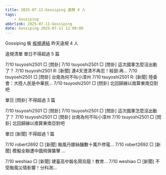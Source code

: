 ```yaml
---
title: 2025-07-11-Gossiping 違規 4 人
tags:
    - Gossiping
abbrlink: 2025-07-11-Gossiping
date: Gossiping-2025-07-11 12:00:00
---
```

Gossiping 板 [板規連結](https://www.ptt.cc/bbs/Gossiping/M.1637425085.A.07D.html)
昨天違規 4 人
<!-- more -->

違規清單
單日不得超過 5 篇

7/10 tsuyoshi2501 □ [問卦]
7/10 tsuyoshi2501 □ [問卦] 這次國軍怎麼沒出動了？
7/10 tsuyoshi2501 R: [新聞] 連4天澄清不再忍！經部:再…
7/10 tsuyoshi2501 □ [問卦] 台南為何不叫小漳州
7/10 tsuyoshi2501 R: [新聞] 陸委會：大陸人民是中華民…
7/10 tsuyoshi2501 □ [問卦] 北回歸線以南算東南亞對吧

單日 [問卦] 不得超過 3 篇

7/10 tsuyoshi2501 □ [問卦]
7/10 tsuyoshi2501 □ [問卦] 這次國軍怎麼沒出動了？
7/10 tsuyoshi2501 □ [問卦] 台南為何不叫小漳州
7/10 tsuyoshi2501 □ [問卦] 北回歸線以南算東南亞對吧

單日 [新聞] 不得超過 1 篇

7/10 robert2692 □ [新聞] 颱風丹娜絲釀數十萬戶停電…
7/10 robert2692 □ [新聞] 模擬全聯遭中國飛彈襲擊 …

7/10 weshiao □ [新聞] 建臺高中報名鬧烏龍！教育…
7/10 weshiao □ [新聞] 不受颱風災情影響！分科測…